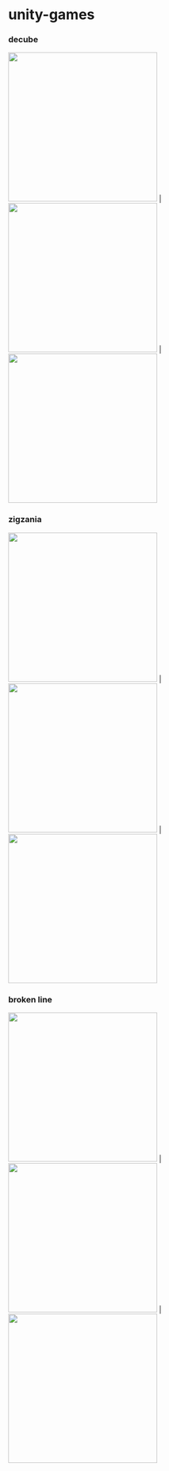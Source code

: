 # unity-games

### decube
<img src="https://user-images.githubusercontent.com/118690121/205923473-2f47a87f-7687-4931-8f0d-246c194785bc.jpg" alt="" width="300"/> | <img src="https://user-images.githubusercontent.com/118690121/205924408-483d1f23-a80c-4289-9bde-35fa67b27b0d.jpg" alt="" width="300"/> | <img src="https://user-images.githubusercontent.com/118690121/205924414-76171392-1a11-49b5-be7f-5f343738a77e.jpg" alt="" width="300"/>

### zigzania
<img src="https://user-images.githubusercontent.com/118690121/205925588-c9acb512-0c11-49d5-8bfc-058a3e6895e0.jpg" alt="" height="300"/> |<img src="https://user-images.githubusercontent.com/118690121/205925594-c4fe2e1b-2e4c-4bd6-ba51-cbc2d7f38c41.jpg" alt="" height="300"/> |<img src="https://user-images.githubusercontent.com/118690121/205925598-f7974092-2d87-484d-a272-020569917dc5.jpg" alt="" height="300"/>

### broken line
<img src="https://user-images.githubusercontent.com/118690121/205925600-5895cdaf-1514-4399-b291-1c955bacda93.jpg" alt="" height="300"/> | <img src="https://user-images.githubusercontent.com/118690121/205925605-e3089056-2337-4f25-a9c2-ca41feb30a99.jpg" alt="" height="300"/> |<img src="https://user-images.githubusercontent.com/118690121/205925606-79f572a8-0214-48d8-8ea3-d9acbec1123d.jpg" alt="" height="300"/>
